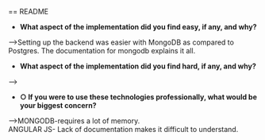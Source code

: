 == README
<b><ul><li>What aspect of the implementation did you find easy, if any, and why?</li></ul></b>
-->Setting up the backend was easier with MongoDB as compared to Postgres. The documentation for mongodb explains it all.<br>
<b><ul><li>What aspect of the implementation did you find hard, if any, and why?</li></ul></b>
-->
<b><ul><li>○ If you were to use these technologies professionally, what would be your biggest
concern?</li></ul></b>
-->MONGODB-requires a lot of memory.<br>
  ANGULAR JS- Lack of documentation makes it difficult to understand.
